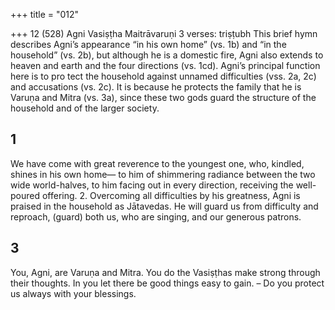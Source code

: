+++
title = "012"

+++
12 (528)
Agni
Vasiṣṭha Maitrāvaruṇi
3 verses: triṣṭubh
This brief hymn describes Agni’s appearance “in his own home” (vs. 1b) and “in the  household” (vs. 2b), but although he is a domestic fire, Agni also extends to heaven  and earth and the four directions (vs. 1cd). Agni’s principal function here is to pro tect the household against unnamed difficulties (vss. 2a, 2c) and accusations (vs. 2c).  It is because he protects the family that he is Varuṇa and Mitra (vs. 3a), since these  two gods guard the structure of the household and of the larger society.
## 1
We have come with great reverence to the youngest one, who, kindled,  shines in his own home—
to him of shimmering radiance between the two wide world-halves, to  him facing out in every direction, receiving the well-poured offering. 2. Overcoming all difficulties by his greatness, Agni is praised in the  household as Jātavedas.
He will guard us from difficulty and reproach, (guard) both us, who are  singing, and our generous patrons.
## 3
You, Agni, are Varuṇa and Mitra. You do the Vasiṣṭhas make strong  through their thoughts.
In you let there be good things easy to gain. – Do you protect us always  with your blessings.